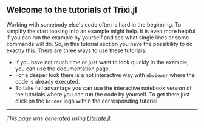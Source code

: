 ## Welcome to the tutorials of Trixi.jl

Working with somebody else's code often is hard in the beginning. To simplify the start looking into an example might help. It is even more helpful if you can run the example by yourself and see what single lines or some commands will do.
So, in this tutorial section you have the possibility to do exactly this.
There are three ways to use these tutorials:
- If you have not much time or just want to look quickly in the example, you can use the documentation page.
- For a deeper look there is a not interactive way with `nbviewer` where the code is already executed.
- To take full advantage you can use the interactive notebook version of the tutorials where you can run the code by yourself. To get there just click on the `binder` logo within the corresponding tutorial.

---

*This page was generated using [Literate.jl](https://github.com/fredrikekre/Literate.jl).*

